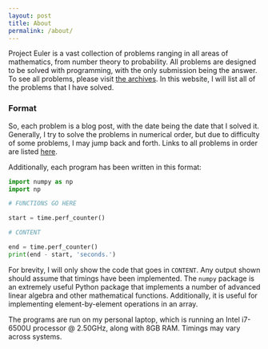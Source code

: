 ```yaml
---
layout: post
title: About
permalink: /about/
---
```


Project Euler is a vast collection of problems ranging in all areas of mathematics, from number theory to probability. All problems are designed to be solved with programming, with the only submission being the answer. To see all problems, please visit [the archives](https://projecteuler.net/archives). In this website, I will list all of the problems that I have solved. 

### Format

So, each problem is a blog post, with the date being the date that I solved it. Generally, I try to solve the problems in numerical order, but due to difficulty of some problems, I may jump back and forth. Links to all problems in order are listed [here](/All-Problems.md).

Additionally, each program has been written in this format:

```python
import numpy as np
import np

# FUNCTIONS GO HERE

start = time.perf_counter()

# CONTENT

end = time.perf_counter()
print(end - start, 'seconds.')
```

For brevity, I will only show the code that goes in `CONTENT`. Any output shown should assume that timings have been implemented. The `numpy` package is an extremely useful Python package that implements a number of advanced linear algebra and other mathematical functions. Additionally, it is useful for implementing element-by-element operations in an array. 

The programs are run on my personal laptop, which is running an Intel i7-6500U processor @ 2.50GHz, along with 8GB RAM. Timings may vary across systems.